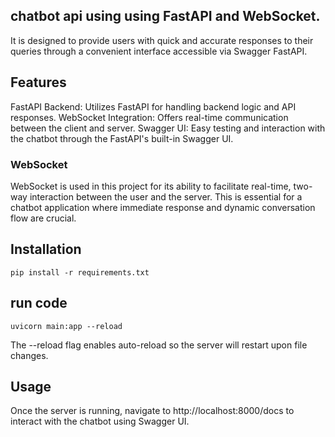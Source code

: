 
## chatbot  api using  using FastAPI and WebSocket. 
It is designed to provide users with quick and accurate responses to their queries through a convenient interface accessible via Swagger FastAPI.

## Features
FastAPI Backend: Utilizes FastAPI for handling backend logic and API responses.
WebSocket Integration: Offers real-time communication between the client and server.
Swagger UI: Easy testing and interaction with the chatbot through the FastAPI's built-in Swagger UI.


###  WebSocket
WebSocket is used in this project for its ability to facilitate real-time,
two-way interaction between the user and the server. This is essential for a chatbot application where immediate response and dynamic conversation flow are crucial.

## Installation
```
pip install -r requirements.txt
```
## run code 
```
uvicorn main:app --reload
```
The --reload flag enables auto-reload so the server will restart upon file changes.

## Usage
Once the server is running, navigate to http://localhost:8000/docs to interact with the chatbot using Swagger UI.



